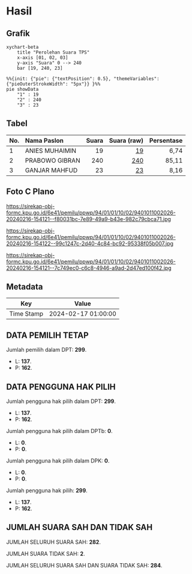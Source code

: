 # Hasil

## Grafik

```mermaid
xychart-beta
    title "Perolehan Suara TPS"
    x-axis [01, 02, 03]
    y-axis "Suara" 0 --> 240
    bar [19, 240, 23]
```

```mermaid
%%{init: {"pie": {"textPosition": 0.5}, "themeVariables": {"pieOuterStrokeWidth": "5px"}} }%%
pie showData
    "1" : 19
    "2" : 240
    "3" : 23
```

## Tabel

| No. | Nama Paslon    | Suara | Suara (raw) | Persentase |
|:--- |:-------------- | -----:| -----------:| ----------:|
| 1   | ANIES MUHAIMIN | 19    | [19][p-1]   | 6,74       |
| 2   | PRABOWO GIBRAN | 240   | [240][p-2]  | 85,11      |
| 3   | GANJAR MAHFUD  | 23    | [23][p-3]   | 8,16       |


[p-1]: https://github.com/gigit-pemilu/pemilu-2024-94-papua-tengah/blob/main/pilpres/hitung-suara/sub/94-papua-tengah/sub/01-nabire/sub/01-nabire/sub/1002-kali-bobo/sub/026-tps/sub/paslon-1.txt
[p-2]: https://github.com/gigit-pemilu/pemilu-2024-94-papua-tengah/blob/main/pilpres/hitung-suara/sub/94-papua-tengah/sub/01-nabire/sub/01-nabire/sub/1002-kali-bobo/sub/026-tps/sub/paslon-2.txt
[p-3]: https://github.com/gigit-pemilu/pemilu-2024-94-papua-tengah/blob/main/pilpres/hitung-suara/sub/94-papua-tengah/sub/01-nabire/sub/01-nabire/sub/1002-kali-bobo/sub/026-tps/sub/paslon-3.txt

## Foto C Plano

https://sirekap-obj-formc.kpu.go.id/6e41/pemilu/ppwp/94/01/01/10/02/9401011002026-20240216-154121--f80031bc-7e89-49a9-b43e-982c79cbca71.jpg

https://sirekap-obj-formc.kpu.go.id/6e41/pemilu/ppwp/94/01/01/10/02/9401011002026-20240216-154122--99c1247c-2d40-4c84-bc92-95338f05b007.jpg

https://sirekap-obj-formc.kpu.go.id/6e41/pemilu/ppwp/94/01/01/10/02/9401011002026-20240216-154121--7c749ec0-c6c8-4946-a9ad-2d47ed100f42.jpg


## Metadata

| Key        | Value               |
| ---------- | ------------------- |
| Time Stamp | 2024-02-17 01:00:00 |


## DATA PEMILIH TETAP

Jumlah pemilih dalam DPT: **299**.
 * L: **137**.
 * P: **162**.

## DATA PENGGUNA HAK PILIH

Jumlah pengguna hak pilih dalam DPT: **299**.
 * L: **137**.
 * P: **162**.

Jumlah pengguna hak pilih dalam DPTb: **0**.
 * L: **0**.
 * P: **0**.

Jumlah pengguna hak pilih dalam DPK: **0**.
 * L: **0**.
 * P: **0**.

Jumlah pengguna hak pilih: **299**.
 * L: **137**.
 * P: **162**.

## JUMLAH SUARA SAH DAN TIDAK SAH

JUMLAH SELURUH SUARA SAH: **282**.

JUMLAH SUARA TIDAK SAH: **2**.

JUMLAH SELURUH SUARA SAH DAN SUARA TIDAK SAH: **284**.


